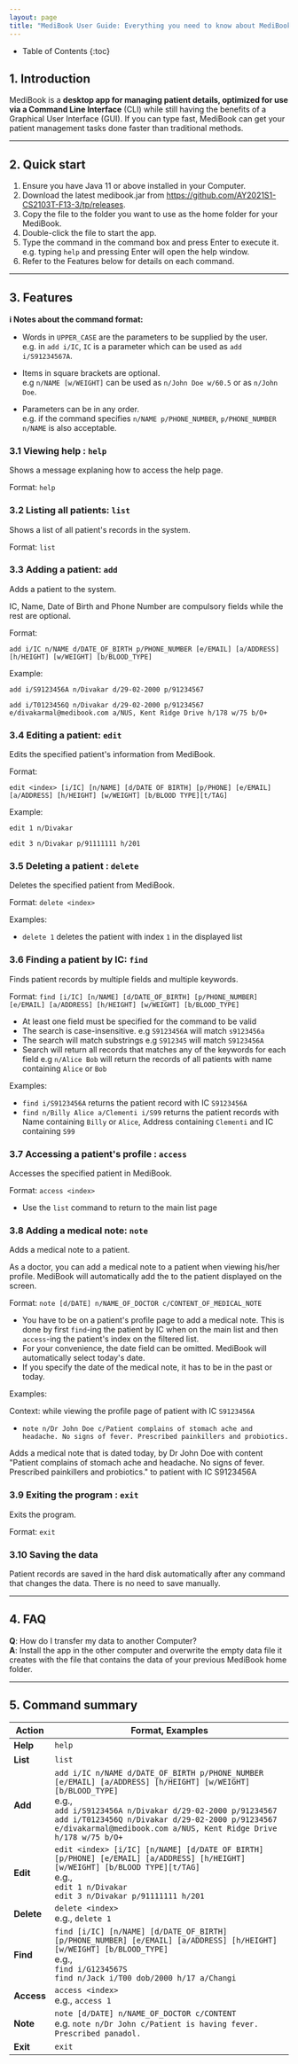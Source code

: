 ```yaml
---
layout: page
title: "MediBook User Guide: Everything you need to know about MediBook"
---
```

* Table of Contents
{:toc}

## 1. Introduction
MediBook is a **desktop app for managing patient details, optimized for use via a Command Line Interface** (CLI) while still having the benefits of a Graphical User Interface (GUI). If you can type fast, MediBook can get your patient management tasks done faster than traditional methods.

--------------------------------------------------------------------------------------------------------------------


## 2. Quick start


1. Ensure you have Java 11 or above installed in your Computer.
2. Download the latest medibook.jar from https://github.com/AY2021S1-CS2103T-F13-3/tp/releases.
3. Copy the file to the folder you want to use as the home folder for your MediBook.
4. Double-click the file to start the app.
5. Type the command in the command box and press Enter to execute it. e.g. typing `help` and pressing Enter will open the help window.
6. Refer to the Features below for details on each command.

---------------------------------------------------------------------------------------------------------------

## 3. Features


<div markdown="block" class="alert alert-info">

**:information_source: Notes about the command format:**<br>

* Words in `UPPER_CASE` are the parameters to be supplied by the user.<br>
  e.g. in `add i/IC`, `IC` is a parameter which can be used as `add i/S91234567A`.

* Items in square brackets are optional.<br>
  e.g `n/NAME [w/WEIGHT]` can be used as `n/John Doe w/60.5` or as `n/John Doe`.

* Parameters can be in any order.<br>
  e.g. if the command specifies `n/NAME p/PHONE_NUMBER`, `p/PHONE_NUMBER n/NAME` is also acceptable.

</div>

### 3.1 Viewing help : `help`

Shows a message explaning how to access the help page.

Format: `help`

### 3.2 Listing all patients: `list`

Shows a list of all patient's records in the system.

Format: `list`

### 3.3 Adding a patient: `add`

Adds a patient to the system.

IC, Name, Date of Birth and Phone Number are compulsory fields while the rest are optional.

Format: 

`add i/IC n/NAME d/DATE_OF_BIRTH p/PHONE_NUMBER [e/EMAIL] [a/ADDRESS] [h/HEIGHT] [w/WEIGHT] [b/BLOOD_TYPE]`

Example:

`add i/S9123456A n/Divakar d/29-02-2000 p/91234567`

`add i/T0123456Q n/Divakar d/29-02-2000 p/91234567 e/divakarmal@medibook.com a/NUS, Kent Ridge Drive h/178 w/75 b/O+`

### 3.4 Editing a patient: `edit`

Edits the specified patient's information from MediBook.

Format: 

`edit <index> [i/IC] [n/NAME] [d/DATE OF BIRTH] [p/PHONE] [e/EMAIL] [a/ADDRESS] [h/HEIGHT] [w/WEIGHT] [b/BLOOD TYPE][t/TAG]`

Example:

`edit 1 n/Divakar`

`edit 3 n/Divakar p/91111111 h/201`

### 3.5 Deleting a patient : `delete`

Deletes the specified patient from MediBook.

Format: `delete <index>`

Examples:
* `delete 1` deletes the patient with index `1` in the displayed list

### 3.6 Finding a patient by IC: `find`

Finds patient records by multiple fields and multiple keywords.


Format: `find [i/IC] [n/NAME] [d/DATE_OF_BIRTH] [p/PHONE_NUMBER] [e/EMAIL] [a/ADDRESS] [h/HEIGHT] [w/WEIGHT] [b/BLOOD_TYPE]`

* At least one field must be specified for the command to be valid
* The search is case-insensitive. e.g `S9123456A` will match `s9123456a`
* The search will match substrings e.g `S912345` will match `S9123456A`
* Search will return all records that matches any of the keywords for each field e.g `n/Alice Bob` will return the records of all patients with name containing `Alice` or `Bob`

Examples: 
* `find i/S9123456A` returns the patient record with IC `S9123456A`
* `find n/Billy Alice a/Clementi i/S99` returns the patient records with Name containing `Billy` or `Alice`, Address containing `Clementi` and IC containing `S99`

### 3.7 Accessing a patient's profile : `access`

Accesses the specified patient in MediBook.

Format: `access <index>`

* Use the `list` command to return to the main list page

### 3.8 Adding a medical note: `note`

Adds a medical note to a patient.

As a doctor, you can add a medical note to a patient when viewing his/her profile. MediBook will automatically add the 
to the patient displayed on the screen.

Format: `note [d/DATE] n/NAME_OF_DOCTOR c/CONTENT_OF_MEDICAL_NOTE`

* You have to be on a patient's profile page to add a medical note. This is done by first `find`-ing the patient by IC
when on the main list and then `access`-ing the patient's index on the filtered list.
* For your convenience, the date field can be omitted. MediBook will automatically select today's date.
* If you specify the date of the medical note, it has to be in the past or today.

Examples:

Context: while viewing the profile page of patient with IC `S9123456A`

* `note n/Dr John Doe c/Patient complains of stomach ache and headache. No signs of fever. Prescribed painkillers and probiotics.`

Adds a medical note that is dated today, by Dr John Doe with content "Patient complains of stomach ache and headache. 
No signs of fever. Prescribed painkillers and probiotics." to patient with IC S9123456A

### 3.9 Exiting the program : `exit`

Exits the program.

Format: `exit`

### 3.10 Saving the data

Patient records are saved in the hard disk automatically after any command that changes the data. There is no need to save manually.


--------------------------------------------------------------------------------------------------------------------

## 4. FAQ

**Q**: How do I transfer my data to another Computer?<br>
**A**: Install the app in the other computer and overwrite the empty data file it creates with the file that contains the data of your previous MediBook home folder.

--------------------------------------------------------------------------------------------------------------------

## 5. Command summary

Action | Format, Examples
--------|------------------
**Help** | `help`
**List** | `list`
**Add** | `add i/IC n/NAME d/DATE_OF_BIRTH p/PHONE_NUMBER [e/EMAIL] [a/ADDRESS] [h/HEIGHT] [w/WEIGHT] [b/BLOOD_TYPE]` <br> e.g.,<br>`add i/S9123456A n/Divakar d/29-02-2000 p/91234567` <br> `add i/T0123456Q n/Divakar d/29-02-2000 p/91234567 e/divakarmal@medibook.com a/NUS, Kent Ridge Drive h/178 w/75 b/O+`
**Edit** | `edit <index> [i/IC] [n/NAME] [d/DATE OF BIRTH] [p/PHONE] [e/EMAIL] [a/ADDRESS] [h/HEIGHT] [w/WEIGHT] [b/BLOOD TYPE][t/TAG]` <br> e.g., <br> `edit 1 n/Divakar` <br> `edit 3 n/Divakar p/91111111 h/201`
**Delete** | `delete <index>`<br> e.g., `delete 1`
**Find** | `find [i/IC] [n/NAME] [d/DATE_OF_BIRTH] [p/PHONE_NUMBER] [e/EMAIL] [a/ADDRESS] [h/HEIGHT] [w/WEIGHT] [b/BLOOD_TYPE]`<br> e.g., <br> `find i/G1234567S`<br>`find n/Jack i/T00 dob/2000 h/17 a/Changi`
**Access** | `access <index>` <br> e.g., `access 1`
**Note** | `note [d/DATE] n/NAME_OF_DOCTOR c/CONTENT` <br> e.g. `note n/Dr John c/Patient is having fever. Prescribed panadol.`
**Exit** | `exit`
